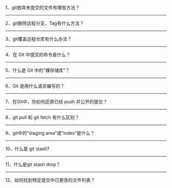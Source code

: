 1、git放弃未提交的文件有哪些方法？

---

2、git删除远程分支、Tag有什么方法？

---

3、git覆盖远程仓库有什么办法？

---

4、在 Git 中提交的命令是什么？

---

5、什么是 Git 中的“裸存储库”？

---

6、Git 是用什么语言编写的？

---

7、在Git中，你如何还原已经 push 并公开的提交？

---

8、git pull 和 git fetch 有什么区别？

---

9、git中的“staging area”或“index”是什么？

---

10、什么是 git stash?

---

11、什么是git stash drop？

---

12、如何找到特定提交中已更改的文件列表？